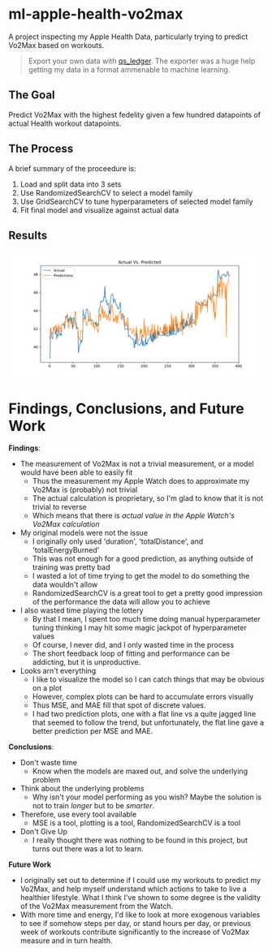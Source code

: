 # ml-apple-health-vo2max
A project inspecting my Apple Health Data, particularly trying to predict Vo2Max based on workouts.
> Export your own data with [qs_ledger](https://github.com/markwk/qs_ledger/blob/master/apple_health/apple-health-data-parser.py).  The exporter was a huge help getting my data in a format ammenable to machine learning.
## The Goal
Predict Vo2Max with the highest fedelity given a few hundred datapoints of actual Health workout datapoints.

## The Process
A brief summary of the proceedure is:

1. Load and split data into 3 sets
2. Use RandomizedSearchCV to select a model family
3. Use GridSearchCV to tune hyperparameters of selected model family
4. Fit final model and visualize against actual data

## Results
![resultsplot.png](resultsplot.png)

# Findings, Conclusions, and Future Work
**Findings**:
* The measurement of Vo2Max is not a trivial measurement, or a model would have been able to easily fit
    * Thus the measurement my Apple Watch does to approximate my Vo2Max is (probably) not trivial
    * The actual calculation is proprietary, so I'm glad to know that it is not trivial to reverse
    * Which means that there is _actual value in the Apple Watch's Vo2Max calculation_
* My original models were not the issue
    * I originally only used 'duration', 'totalDistance', and 'totalEnergyBurned'
    * This was not enough for a good prediction, as anything outside of training was pretty bad
    * I wasted a lot of time trying to get the model to do something the data wouldn't allow
    * RandomizedSearchCV is a great tool to get a pretty good impression of the performance the data will allow you to achieve
* I also wasted time playing the lottery
    * By that I mean, I spent too much time doing manual hyperparameter tuning thinking I may hit some magic jackpot of hyperparameter values
    * Of course, I never did, and I only wasted time in the process
    * The short feedback loop of fitting and performance can be addicting, but it is unproductive.
* Looks arn't everything
    * I like to visualize the model so I can catch things that may be obvious on a plot
    * However, complex plots can be hard to accumulate errors visually
    * Thus MSE, and MAE fill that spot of discrete values.
    * I had two prediction plots, one with a flat line vs a quite jagged line that seemed to follow the trend, but unfortunately, the flat line gave a better prediction per MSE and MAE.

**Conclusions**:
* Don't waste time  
    * Know when the models are maxed out, and solve the underlying problem 
* Think about the underlying problems
    * Why isn't your model performing as you wish? Maybe the solution is not to train *longer* but to be *smarter*.
* Therefore, use every tool available
    * MSE is a tool, plotting is a tool, RandomizedSearchCV is a tool
* Don't Give Up
    * I really thought there was nothing to be found in this project, but turns out there was a lot to learn.

**Future Work**
* I originally set out to determine if I could use my workouts to predict my Vo2Max, and help myself understand which actions to take to live a healthier lifestyle.  What I think I've shown to some degree is the validity of the Vo2Max measurement from the Watch.
* With more time and energy, I'd like to look at more exogenous variables to see if somehow steps per day, or stand hours per day, or previous week of workouts contribute significantly to the increase of Vo2Max measure and in turn health.
    